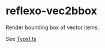 # reflexo-vec2bbox

Render bounding box of vector items.

See [Typst.ts](https://github.com/Myriad-Dreamin/typst.ts)
